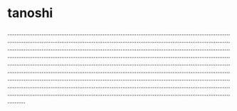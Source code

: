 # tanoshi
......................................................................................................................................................................................................................................................................................................................................................................................................................................................................................................................................................................................................................................................................................................................................................................................................................................................................................................................................................................................................................................................................................................................................................................
